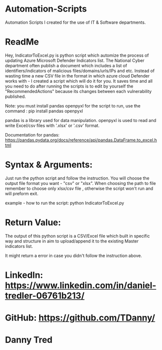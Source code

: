# Automation-Scripts
Automation Scripts I created for the use of IT &amp; Software departments.

# ReadMe
Hey,
IndicatorToExcel.py is python script which automize the process of updating Azure Microsoft Defender Indicators list.
The National Cyber department often publish a document which includes a list of identifiers/indicators of malicious files/domains/urls/IPs and etc.
Instead of wasting time a new CSV file in the format in which azure cloud Defender works with  - I created a script which will do it for you.
It saves time and all you need to do after running the scripts is to edit by yourself the "RecommendedActions" because its changes between each vulnerability published. 

Note: you must install pandas openpyxl for the script to run, use the command :
pip install pandas openpyxl

pandas is a library used for data manipulation.
openpyxl is used to read and write Excel/csv files with '.xlsx' or '.csv' format.

Documentation for pandas: https://pandas.pydata.org/docs/reference/api/pandas.DataFrame.to_excel.html

# Syntax & Arguments:
Just run the python script and follow the instruction.
You will choose the output file format you want - "csv" or "xlsx".
When choosing the path to file remember to choose only xlsx/csv file , otherwise the script won't run and will preform exit.

example - how to run the script:
python IndicatorToExcel.py

# Return Value:
The output of this python script is a CSV/Excel file which built in specific way and structure in aim to upload/append it to the existing Master indicators list.

It might return a error in case you didn't follow the instruction above.

# LinkedIn: https://www.linkedin.com/in/daniel-tredler-06761b213/
# GitHub: https://github.com/TDanny/

# Danny Tred
